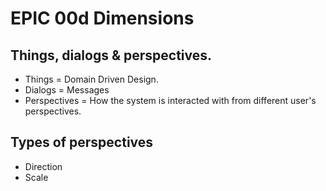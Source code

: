 # EPIC 00d Dimensions

## Things, dialogs & perspectives. 

* Things = Domain Driven Design.
* Dialogs = Messages
* Perspectives = How the system is interacted with from different user's perspectives. 

## Types of perspectives

* Direction
* Scale
